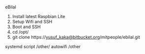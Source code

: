 eBilal

1) Install latest Raspbian Lite
2) Setup Wifi and SSH
3) Boot and SSH
4) cd /opt/
5) git clone https://yusuf_kaka@bitbucket.org/mitpeople/ebilal.git

systemd script /other/
autowifi /other

